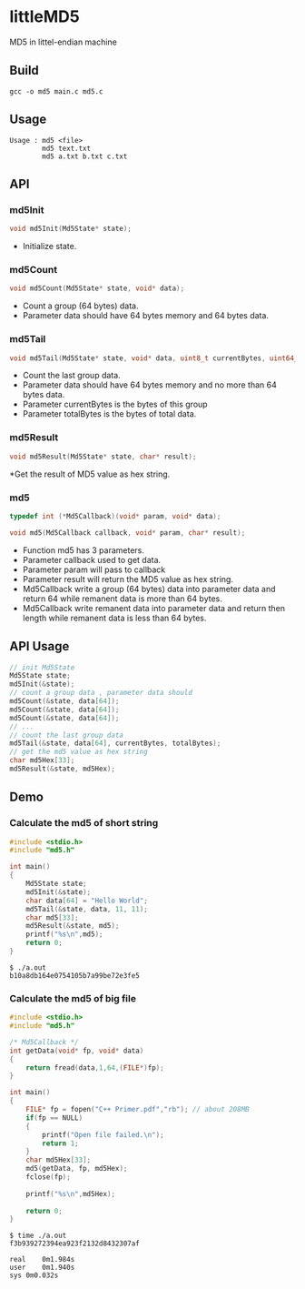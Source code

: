 # littleMD5
MD5 in littel-endian machine

## Build
```shell
gcc -o md5 main.c md5.c
```

## Usage
```
Usage : md5 <file>
        md5 text.txt
        md5 a.txt b.txt c.txt
```

## API

### md5Init
```C
void md5Init(Md5State* state);
```
* Initialize state.


### md5Count
```C
void md5Count(Md5State* state, void* data);
```
* Count a group (64 bytes) data.
* Parameter data should have 64 bytes memory and 64 bytes data.

### md5Tail
```C
void md5Tail(Md5State* state, void* data, uint8_t currentBytes, uint64_t totalBytes);
```
* Count the last group data.
* Parameter data should have 64 bytes memory and no more than 64 bytes data.
* Parameter currentBytes is the bytes of this group
* Parameter totalBytes is the bytes of total data.

### md5Result
```C
void md5Result(Md5State* state, char* result);
```
*Get the result of MD5 value as hex string.

### md5
```C
typedef int (*Md5Callback)(void* param, void* data);

void md5(Md5Callback callback, void* param, char* result);
```
* Function md5 has 3 parameters.
* Parameter callback used to get data.
* Parameter param will pass to callback 
* Parameter result will return the MD5 value as hex string.
* Md5Callback write a group (64 bytes) data into parameter data and return 64 while remanent data is more than 64 bytes.
* Md5Callback write remanent data into parameter data and return then length while remanent data is less than 64 bytes.

## API Usage
```C
// init Md5State
Md5State state;
md5Init(&state);
// count a group data , parameter data should
md5Count(&state, data[64]);
md5Count(&state, data[64]);
md5Count(&state, data[64]);
// ...
// count the last group data
md5Tail(&state, data[64], currentBytes, totalBytes);
// get the md5 value as hex string
char md5Hex[33];
md5Result(&state, md5Hex);
```

## Demo

### Calculate the md5 of short string
```C
#include <stdio.h>
#include "md5.h"

int main()
{
	Md5State state;
	md5Init(&state);
	char data[64] = "Hello World";
	md5Tail(&state, data, 11, 11);
	char md5[33];
	md5Result(&state, md5);
	printf("%s\n",md5);
	return 0;
}

```

```shell
$ ./a.out
b10a8db164e0754105b7a99be72e3fe5
```

### Calculate the md5 of big file
```C
#include <stdio.h>
#include "md5.h"

/* Md5Callback */
int getData(void* fp, void* data)
{
	return fread(data,1,64,(FILE*)fp);
}

int main()
{	
	FILE* fp = fopen("C++ Primer.pdf","rb"); // about 208MB
	if(fp == NULL)
	{
		printf("Open file failed.\n");
		return 1;
	}
	char md5Hex[33];
	md5(getData, fp, md5Hex);
	fclose(fp);
	
	printf("%s\n",md5Hex);
	
	return 0;
}
```

```shell
$ time ./a.out 
f3b939272394ea923f2132d8432307af

real	0m1.984s
user	0m1.940s
sys	0m0.032s

```

